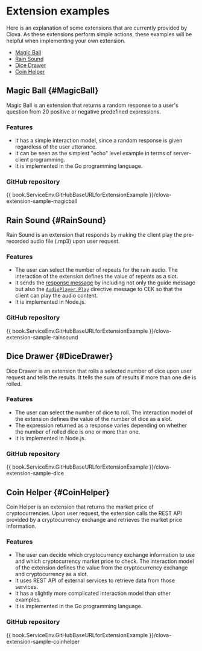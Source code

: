 # Extension examples

Here is an explanation of some extensions that are currently provided by Clova. As these extensions perform simple actions, these examples will be helpful when implementing your own extension.

* [Magic Ball](#MagicBall)
* [Rain Sound](#RainSound)
* [Dice Drawer](#DiceDrawer)
* [Coin Helper](#CoinHelper)

## Magic Ball {#MagicBall}

Magic Ball is an extension that returns a random response to a user's question from 20 positive or negative predefined expressions.

### Features
* It has a simple interaction model, since a random response is given regardless of the user utterance.
* It can be seen as the simplest "echo" level example in terms of server-client programming.
* It is implemented in the Go programming language.

### GitHub repository
{{ book.ServiceEnv.GitHubBaseURLforExtensionExample }}/clova-extension-sample-magicball

## Rain Sound {#RainSound}

Rain Sound is an extension that responds by making the client play the pre-recorded audio file (.mp3) upon user request.

### Features
* The user can select the number of repeats for the rain audio. The interaction of the extension defines the value of repeats as a slot.
* It sends the [response message](/CEK/References/CEK_API.md#CustomExtRequestType) by including not only the guide message but also the [`AudioPlayer.Play`](/CIC/References/CICInterface/AudioPlayer.md#Play) directive message to CEK so that the client can play the audio content.
* It is implemented in Node.js.

### GitHub repository
{{ book.ServiceEnv.GitHubBaseURLforExtensionExample }}/clova-extension-sample-rainsound

## Dice Drawer {#DiceDrawer}

Dice Drawer is an extension that rolls a selected number of dice upon user request and tells the results. It tells the sum of results if more than one die is rolled.

### Features
* The user can select the number of dice to roll. The interaction model of the extension defines the value of the number of dice as a slot.
* The expression returned as a response varies depending on whether the number of rolled dice is one or more than one.
* It is implemented in Node.js.

### GitHub repository
{{ book.ServiceEnv.GitHubBaseURLforExtensionExample }}/clova-extension-sample-dice

## Coin Helper {#CoinHelper}

Coin Helper is an extension that returns the market price of cryptocurrencies. Upon user request, the extension calls the REST API provided by a cryptocurrency exchange and retrieves the market price information.

### Features
* The user can decide which cryptocurrency exchange information to use and which cryptocurrency market price to check. The interaction model of the extension defines the value from the cryptocurrency exchange and cryptocurrency as a slot.
* It uses REST API of external services to retrieve data from those services.
* It has a slightly more complicated interaction model than other examples.
* It is implemented in the Go programming language.

### GitHub repository

{{ book.ServiceEnv.GitHubBaseURLforExtensionExample }}/clova-extension-sample-coinhelper
